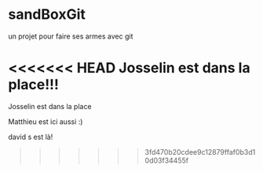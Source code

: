# sandBoxGit
un projet pour faire ses armes avec git

<<<<<<< HEAD
Josselin est dans la place!!!
=======
Josselin est dans la place

Matthieu est ici aussi :)

david s est là!
>>>>>>> 3fd470b20cdee9c12879ffaf0b3d10d03f34455f
